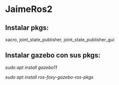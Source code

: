 # JaimeRos2
## Instalar pkgs:
xacro, joint_state_publisher, joint_state_publisher_gui

## Instalar gazebo con sus pkgs:
*sudo apt install gazebo11*

*sudo apt install ros-foxy-gazebo-ros-pkgs*

